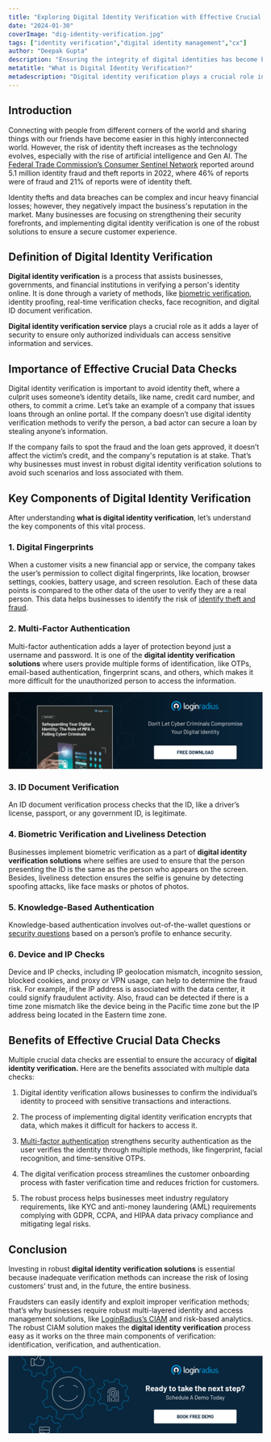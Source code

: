 ```yaml
---
title: "Exploring Digital Identity Verification with Effective Crucial Data Checks"
date: "2024-01-30"
coverImage: "dig-identity-verification.jpg"
tags: ["identity verification","digital identity management","cx"]
author: "Deepak Gupta"
description: "Ensuring the integrity of digital identities has become businesses' topmost concern in this rapidly evolving world. With every business, especially banking and finance, providing digital services for the customer’s convenience, how do they ensure they have the right person? Well, this blog delves into the intricacies of digital identity verification and how it can benefit businesses struggling with the same situation."
metatitle: "What is Digital Identity Verification?"
metadescription: "Digital identity verification plays a crucial role in every industry with stringent regulations. Let’s learn more about it and its key components."
---
```


## Introduction

Connecting with people from different corners of the world and sharing things with our friends have become easier in this highly interconnected world. However, the risk of identity theft increases as the technology evolves, especially with the rise of artificial intelligence and Gen AI. The [Federal Trade Commission’s Consumer Sentinel Network](https://www.ftc.gov/reports/consumer-sentinel-network-data-book-2022) reported around 5.1 million identity fraud and theft reports in 2022, where 46% of reports were of fraud and 21% of reports were of identity theft. 

Identity thefts and data breaches can be complex and incur heavy financial losses; however, they negatively impact the business's reputation in the market. Many businesses are focusing on strengthening their security forefronts, and implementing digital identity verification is one of the robust solutions to ensure a secure customer experience. 

## Definition of Digital Identity Verification

**Digital identity verification** is a process that assists businesses, governments, and financial institutions in verifying a person's identity online. It is done through a variety of methods, like [biometric verification](https://www.loginradius.com/blog/identity/biometric-authentication-mobile-apps/), identity proofing, real-time verification checks, face recognition, and digital ID document verification. 

**Digital identity verification service** plays a crucial role as it adds a layer of security to ensure only authorized individuals can access sensitive information and services. 

## Importance of Effective Crucial Data Checks

Digital identity verification is important to avoid identity theft, where a culprit uses someone’s identity details, like name, credit card number, and others, to commit a crime. Let’s take an example of a company that issues loans through an online portal. If the company doesn’t use digital identity verification methods to verify the person, a bad actor can secure a loan by stealing anyone’s information. 

If the company fails to spot the fraud and the loan gets approved, it doesn’t affect the victim’s credit, and the company's reputation is at stake. That’s why businesses must invest in robust digital identity verification solutions to avoid such scenarios and loss associated with them. 

## Key Components of Digital Identity Verification

After understanding **what is digital identity verification**, let’s understand the key components of this vital process. 

### 1. Digital Fingerprints 

When a customer visits a new financial app or service, the company takes the user’s permission to collect digital fingerprints, like location, browser settings, cookies, battery usage, and screen resolution. Each of these data points is compared to the other data of the user to verify they are a real person. This data helps businesses to identify the risk of [identify theft and fraud](https://www.loginradius.com/blog/identity/identity-theft-impact-on-businesses-in-2023/). 

### 2. Multi-Factor Authentication

Multi-factor authentication adds a layer of protection beyond just a username and password. It is one of the **digital identity verification solutions** where users provide multiple forms of identification, like OTPs, email-based authentication, fingerprint scans, and others, which makes it more difficult for the unauthorized person to access the information. 

[![WP-mfa](WP-mfa.png)](https://www.loginradius.com/resource/whitepaper/mfa-digital-identity-security/)

### 3. ID Document Verification 

An ID document verification process checks that the ID, like a driver’s license, passport, or any government ID, is legitimate. 

### 4. Biometric Verification and Liveliness Detection  

Businesses implement biometric verification as a part of **digital identity verification solutions** where selfies are used to ensure that the person presenting the ID is the same as the person who appears on the screen. Besides, liveliness detection ensures the selfie is genuine by detecting spoofing attacks, like face masks or photos of photos. 

### 5. Knowledge-Based Authentication 

Knowledge-based authentication involves out-of-the-wallet questions or [security questions](https://www.loginradius.com/blog/identity/best-practices-choosing-good-security-questions/) based on a person’s profile to enhance security. 

### 6. Device and IP Checks 

Device and IP checks, including IP geolocation mismatch, incognito session, blocked cookies, and proxy or VPN usage, can help to determine the fraud risk. For example, if the IP address is associated with the data center, it could signify fraudulent activity. Also, fraud can be detected if there is a time zone mismatch like the device being in the Pacific time zone but the IP address being located in the Eastern time zone. 

## Benefits of Effective Crucial Data Checks

Multiple crucial data checks are essential to ensure the accuracy of **digital identity verification.**
Here are the benefits associated with multiple data checks: 

1. Digital identity verification allows businesses to confirm the individual’s identity to proceed with sensitive transactions and interactions. 

2. The process of implementing digital identity verification encrypts that data, which makes it difficult for hackers to access it. 

3. [Multi-factor authentication](https://www.loginradius.com/multi-factor-authentication/) strengthens security authentication as the user verifies the identity through multiple methods, like fingerprint, facial recognition, and time-sensitive OTPs.

4. The digital verification process streamlines the customer onboarding process with faster verification time and reduces friction for customers. 

5. The robust process helps businesses meet industry regulatory requirements, like KYC and anti-money laundering (AML) requirements complying with GDPR, CCPA, and HIPAA data privacy compliance and mitigating legal risks. 

## Conclusion

Investing in robust **digital identity verification solutions** is essential because inadequate verification methods can increase the risk of losing customers' trust and, in the future, the entire business. 

Fraudsters can easily identify and exploit improper verification methods; that’s why businesses require robust multi-layered identity and access management solutions, like [LoginRadius’s CIAM](https://www.loginradius.com/authentication/) and risk-based analytics. The robust CIAM solution makes the **digital identity verification** process easy as it works on the three main components of verification: identification, verification, and authentication. 

[![book-a-free-demo-loginradius](../../assets/book-a-demo-loginradius.png)](https://www.loginradius.com/book-a-demo/)